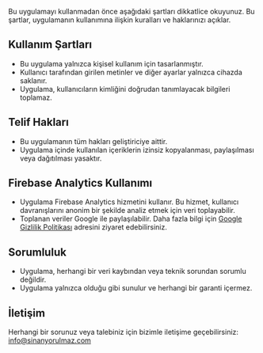 Bu uygulamayı kullanmadan önce aşağıdaki şartları dikkatlice okuyunuz. Bu şartlar, uygulamanın kullanımına ilişkin kuralları ve haklarınızı açıklar.

## Kullanım Şartları
- Bu uygulama yalnızca kişisel kullanım için tasarlanmıştır.
- Kullanıcı tarafından girilen metinler ve diğer ayarlar yalnızca cihazda saklanır.
- Uygulama, kullanıcıların kimliğini doğrudan tanımlayacak bilgileri toplamaz.

## Telif Hakları
- Bu uygulamanın tüm hakları geliştiriciye aittir.
- Uygulama içinde kullanılan içeriklerin izinsiz kopyalanması, paylaşılması veya dağıtılması yasaktır.

## Firebase Analytics Kullanımı
- Uygulama Firebase Analytics hizmetini kullanır. Bu hizmet, kullanıcı davranışlarını anonim bir şekilde analiz etmek için veri toplayabilir.
- Toplanan veriler Google ile paylaşılabilir. Daha fazla bilgi için [Google Gizlilik Politikası](https://policies.google.com/privacy) adresini ziyaret edebilirsiniz.

## Sorumluluk
- Uygulama, herhangi bir veri kaybından veya teknik sorundan sorumlu değildir.
- Uygulama yalnızca olduğu gibi sunulur ve herhangi bir garanti içermez.

## İletişim
Herhangi bir sorunuz veya talebiniz için bizimle iletişime geçebilirsiniz: info@sinanyorulmaz.com
